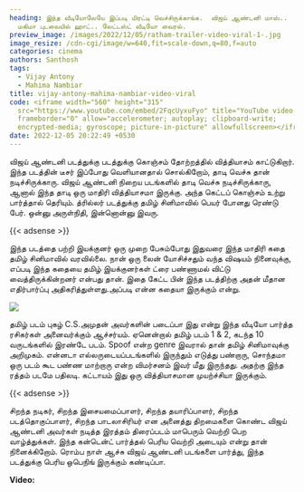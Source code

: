 ```yaml
---
heading: இந்த வீடியோலேயே இப்படி மிரட்டி வெச்சிருக்காங்க.  விஜய் ஆண்டனி மாஸ்..
  மகிமா புடவையில் ஹாட்.. லேட்டஸ்ட் வீடியோ வைரல்.
preview_image: /images/2022/12/05/ratham-trailer-video-viral-1-.jpg
image_resize: /cdn-cgi/image/w=640,fit=scale-down,q=80,f=auto
categories: cinema
authors: Santhosh
tags:
  - Vijay Antony
  - Mahima Nambiar
title: vijay-antony-mahima-nambiar-video-viral
code: <iframe width="560" height="315"
  src="https://www.youtube.com/embed/2FqcUyxuFyo" title="YouTube video player"
  frameborder="0" allow="accelerometer; autoplay; clipboard-write;
  encrypted-media; gyroscope; picture-in-picture" allowfullscreen></iframe>
date: 2022-12-05 20:22:49 +0530
---
```

விஜய் ஆண்டனி படத்துக்கு படத்துக்கு கொஞ்சம் தோற்றத்தில் வித்தியாசம் காட்டுகிறார். இந்த படத்தின் டீசர் இப்போது வெளியானதால் சொல்கிறோம், தாடி வெச்சு தான் நடிச்சிருக்காரு. விஜய் ஆண்டனி நிறைய படங்களில் தாடி வெச்சு நடிச்சிருக்காரு, ஆனால் இந்த தாடி ஒரு மாதிரி வித்தியாசமா இருக்கு. அந்த கெட்டப் கொஞ்சம் உற்று பார்த்தால் தெரியும். த்ரில்லர் படத்துக்கு தமிழ் சினிமாவில் பெயர் போனது ரெண்டு பேர். ஒன்னு அருள்நிதி, இன்னொன்னு இவரு. 

{{< adsense >}}

இந்த படத்தை பற்றி இயக்குனர் ஒரு முறை பேசும்போது இதுவரை இந்த மாதிரி கதை தமிழ் சினிமாவில் வரவில்லை. நான் ஒரு லைன் யோசிச்சதும் வந்த விஷயம் நினைவுக்கு, எப்படி இந்த கதையை தமிழ் இயக்குனர்கள் ட்ரை பண்ணாமல் விட்டு வைத்திருக்கின்றனர் என்பது தான். இதை கேட்ட பின் இந்த படத்திற்கு அதன் மீதான எதிர்பார்ப்பு அதிகரித்துள்ளது.அப்படி என்ன கதையா இருக்கும் என்று.

![](/images/2022/12/05/ratham-trailer-video-viral-2-.jpg)

தமிழ் படம் புகழ் C.S.அமுதன் அவர்களின் படைப்பா இது என்று இந்த வீடியோ பார்த்த ரசிகர்கள் அனைவர்க்கும் ஆச்சர்யம். ஏனென்றால் தமிழ் படம் 1 & 2, கடந்த 10 வருடங்களில் இரண்டே படம். Spoof என்ற genre இவரால் தான் தமிழ் சினிமாவுக்கு அறிமுகம். என்னடா எல்லருடையப்படங்களில் இருந்தும் எடுத்து பண்றாரு, சொந்தமா ஒரு படம் கூட பண்ண மாற்றாரு என்ற விமர்சனம் இவர் மீது இருந்தது. அதற்கு இந்த ரத்தம் படமே பதிலடி. கட்டாயம் இது ஒரு வித்தியாசமான முயற்ச்சியா இருக்கும்.

{{< adsense >}}

சிறந்த நடிகர், சிறந்த இசையமைப்பாளர், சிறந்த தயாரிப்பாளர், சிறந்த படத்தொகுப்பாளர், சிறந்த பாடலாசிரியர் என அனைத்து திறமைகளை கொண்ட விஜய் ஆண்டனி அவர்கள் நடித்த இரத்தம் திரைப்படம் மாபெரும் வெற்றி பெற வாழ்த்துக்கள். இந்த கன்டென்ட் பார்த்தல் பெரிய வெற்றி அடையும் என்று தான் நினைக்கிறோம். ரொம்ப நாள் ஆச்சு விஜய் ஆண்டனி படங்களை பார்த்து, இந்த படத்துக்கு பெரிய ஒபெநிங் இருக்கும் கண்டிப்பா.

**V﻿ideo:**
